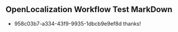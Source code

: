 ## OpenLocalization Workflow Test MarkDown
* 958c03b7-a334-43f9-9935-1dbcb9e9ef8d 
thanks!<!--HONumber=Mar16_HO1-->
